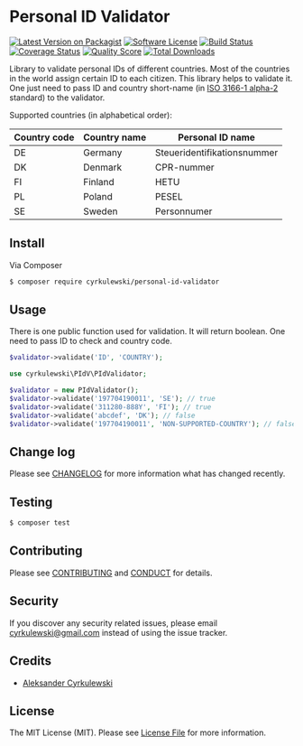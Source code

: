 # Personal ID Validator

[![Latest Version on Packagist][ico-version]][link-packagist]
[![Software License][ico-license]](LICENSE.md)
[![Build Status][ico-travis]][link-travis]
[![Coverage Status][ico-scrutinizer]][link-scrutinizer]
[![Quality Score][ico-code-quality]][link-code-quality]
[![Total Downloads][ico-downloads]][link-downloads]

Library to validate personal IDs of different countries. Most of the countries in the world assign certain ID to each citizen. 
This library helps to validate it. One just need to pass ID and country short-name (in [ISO 3166-1 alpha-2](https://en.wikipedia.org/wiki/ISO_3166-1) standard) to the validator.
  
Supported countries (in alphabetical order):

| Country code  | Country name | Personal ID name |
| ------------- | ------------ | ---------------- |
| DE | Germany | Steueridentifikationsnummer |
| DK | Denmark | CPR-nummer |
| FI | Finland | HETU |
| PL | Poland  | PESEL |
| SE | Sweden  | Personnumer |

## Install

Via Composer

``` bash
$ composer require cyrkulewski/personal-id-validator
```

## Usage
There is one public function used for validation. It will return boolean. One need to pass ID to check and country code.
``` php
$validator->validate('ID', 'COUNTRY');
```

``` php
use cyrkulewski\PIdV\PIdValidator;

$validator = new PIdValidator();
$validator->validate('197704190011', 'SE'); // true
$validator->validate('311280-888Y', 'FI'); // true
$validator->validate('abcdef', 'DK'); // false
$validator->validate('197704190011', 'NON-SUPPORTED-COUNTRY'); // false
```

## Change log

Please see [CHANGELOG](CHANGELOG.md) for more information what has changed recently.

## Testing

``` bash
$ composer test
```

## Contributing

Please see [CONTRIBUTING](CONTRIBUTING.md) and [CONDUCT](CONDUCT.md) for details.

## Security

If you discover any security related issues, please email cyrkulewski@gmail.com instead of using the issue tracker.

## Credits

- [Aleksander Cyrkulewski][link-author]

## License

The MIT License (MIT). Please see [License File](LICENSE.md) for more information.

[ico-version]: https://img.shields.io/packagist/v/cyrkulewski/personal-id-validator.svg?style=flat-square
[ico-license]: https://img.shields.io/badge/license-MIT-brightgreen.svg?style=flat-square
[ico-travis]: https://img.shields.io/travis/cyrkulewski/personal-id-validator/master.svg?style=flat-square
[ico-scrutinizer]: https://img.shields.io/scrutinizer/coverage/g/cyrkulewski/personal-id-validator.svg?style=flat-square
[ico-code-quality]: https://img.shields.io/scrutinizer/g/cyrkulewski/personal-id-validator.svg?style=flat-square
[ico-downloads]: https://img.shields.io/packagist/dt/cyrkulewski/personal-id-validator.svg?style=flat-square

[link-packagist]: https://packagist.org/packages/cyrkulewski/personal-id-validator
[link-travis]: https://travis-ci.org/cyrkulewski/personal-id-validator
[link-scrutinizer]: https://scrutinizer-ci.com/g/cyrkulewski/personal-id-validator/code-structure
[link-code-quality]: https://scrutinizer-ci.com/g/cyrkulewski/personal-id-validator
[link-downloads]: https://packagist.org/packages/cyrkulewski/personal-id-validator
[link-author]: https://github.com/martyshka
